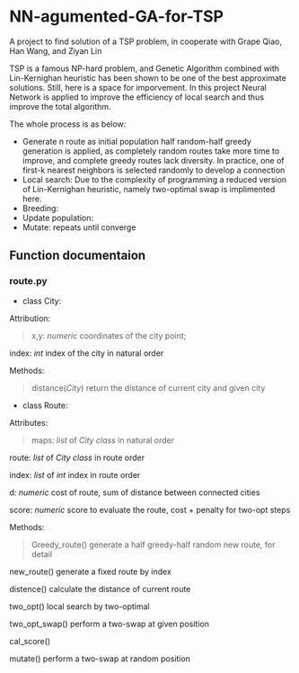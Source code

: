 # NN-agumented-GA-for-TSP
A project to find solution of a TSP problem, in cooperate with Grape Qiao, Han Wang, and Ziyan Lin

TSP is a famous NP-hard problem, and Genetic Algorithm combined with Lin-Kernighan heuristic has been shown to be one of the best approximate solutions. Still, here is a space for imporvement. In this project Neural Network is applied to improve the efficiency of local search and thus improve the total algorithm. 

The whole process is as below:
 - Generate n route as initial population
 	half random-half greedy  generation is applied, as completely random routes take more time to improve, and complete greedy routes lack diversity.
 	In practice, one of first-k nearest neighbors is selected randomly to develop a connection
 - Local search: Due to the complexity of programming a reduced version of Lin-Kernighan heuristic, namely two-optimal swap is implimented here. 
 - Breeding:
 - Update population:
 - Mutate:
 repeats until converge

## Function documentaion

### route.py
- class City: 

Attribution: 

> x,y: *numeric* coordinates of the city point; 

index: *int* index of the city in natural order

Methods:

> distance(*City*) return the distance of current city and given city  

- class Route:

Attributes: 
> maps: *list* of *City class* in natural order

route: *list* of *City class* in route order

index: *list* of *int* index in route order

d: *numeric* cost of route, sum of distance between connected cities

score: *numeric* score to evaluate the route, cost + penalty for two-opt steps

Methods:

> Greedy_route() generate a half greedy-half random new route, for detail

new_route() generate a fixed route by index 

distence() calculate the distance of current route

two_opt() local search by two-optimal 

two_opt_swap() perform a two-swap at given position

cal_score() 

mutate() perform a two-swap at random position


